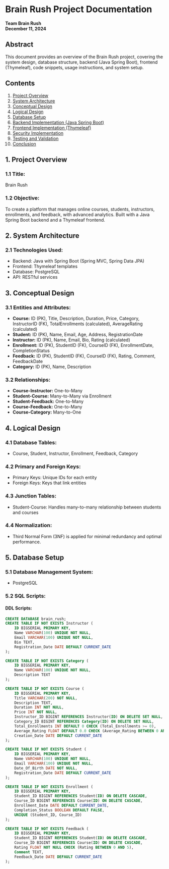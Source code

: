 # Brain Rush Project Documentation

**Team Brain Rush**  
**December 11, 2024**

## Abstract
This document provides an overview of the Brain Rush project, covering the system design, database structure, backend (Java Spring Boot), frontend (Thymeleaf), code snippets, usage instructions, and system setup.

## Contents
1. [Project Overview](#1-project-overview)
2. [System Architecture](#2-system-architecture)
3. [Conceptual Design](#3-conceptual-design)
4. [Logical Design](#4-logical-design)
5. [Database Setup](#5-database-setup)
6. [Backend Implementation (Java Spring Boot)](#6-backend-implementation-java-spring-boot)
7. [Frontend Implementation (Thymeleaf)](#7-frontend-implementation-thymeleaf)
8. [Security Implementation](#8-security-implementation)
9. [Testing and Validation](#9-testing-and-validation)
10. [Conclusion](#10-conclusion)

## 1. Project Overview
### 1.1 Title:
Brain Rush

### 1.2 Objective:
To create a platform that manages online courses, students, instructors, enrollments, and feedback, with advanced analytics. Built with a Java Spring Boot backend and a Thymeleaf frontend.

## 2. System Architecture
### 2.1 Technologies Used:
- Backend: Java with Spring Boot (Spring MVC, Spring Data JPA)
- Frontend: Thymeleaf templates
- Database: PostgreSQL
- API: RESTful services

## 3. Conceptual Design
### 3.1 Entities and Attributes:
- **Course:** ID (PK), Title, Description, Duration, Price, Category, InstructorID (FK), TotalEnrollments (calculated), AverageRating (calculated)
- **Student:** ID (PK), Name, Email, Age, Address, RegistrationDate
- **Instructor:** ID (PK), Name, Email, Bio, Rating (calculated)
- **Enrollment:** ID (PK), StudentID (FK), CourseID (FK), EnrollmentDate, CompletionStatus
- **Feedback:** ID (PK), StudentID (FK), CourseID (FK), Rating, Comment, FeedbackDate
- **Category:** ID (PK), Name, Description

### 3.2 Relationships:
- **Course-Instructor:** One-to-Many
- **Student-Course:** Many-to-Many via Enrollment
- **Student-Feedback:** One-to-Many
- **Course-Feedback:** One-to-Many
- **Course-Category:** Many-to-One

## 4. Logical Design
### 4.1 Database Tables:
- Course, Student, Instructor, Enrollment, Feedback, Category

### 4.2 Primary and Foreign Keys:
- Primary Keys: Unique IDs for each entity
- Foreign Keys: Keys that link entities

### 4.3 Junction Tables:
- Student-Course: Handles many-to-many relationship between students and courses

### 4.4 Normalization:
- Third Normal Form (3NF) is applied for minimal redundancy and optimal performance.

## 5. Database Setup
### 5.1 Database Management System:
- PostgreSQL

### 5.2 SQL Scripts:
#### DDL Scripts:
```sql
CREATE DATABASE brain_rush;
CREATE TABLE IF NOT EXISTS Instructor (
    ID BIGSERIAL PRIMARY KEY,
    Name VARCHAR(100) UNIQUE NOT NULL,
    Email VARCHAR(100) UNIQUE NOT NULL,
    Bio TEXT,
    Registration_Date DATE DEFAULT CURRENT_DATE
);

CREATE TABLE IF NOT EXISTS Category (
    ID BIGSERIAL PRIMARY KEY,
    Name VARCHAR(100) UNIQUE NOT NULL,
    Description TEXT
);

CREATE TABLE IF NOT EXISTS Course (
    ID BIGSERIAL PRIMARY KEY,
    Title VARCHAR(200) NOT NULL,
    Description TEXT,
    Duration INT NOT NULL,
    Price INT NOT NULL,
    Instructor_ID BIGINT REFERENCES Instructor(ID) ON DELETE SET NULL,
    Category_ID BIGINT REFERENCES Category(ID) ON DELETE SET NULL,
    Total_Enrollments INT DEFAULT 0 CHECK (Total_Enrollments >= 0),
    Average_Rating FLOAT DEFAULT 0.0 CHECK (Average_Rating BETWEEN 0 AND 5),
    Creation_Date DATE DEFAULT CURRENT_DATE
);

CREATE TABLE IF NOT EXISTS Student (
    ID BIGSERIAL PRIMARY KEY,
    Name VARCHAR(100) UNIQUE NOT NULL,
    Email VARCHAR(100) UNIQUE NOT NULL,
    Date_Of_Birth DATE NOT NULL,
    Registration_Date DATE DEFAULT CURRENT_DATE
);

CREATE TABLE IF NOT EXISTS Enrollment (
    ID BIGSERIAL PRIMARY KEY,
    Student_ID BIGINT REFERENCES Student(ID) ON DELETE CASCADE,
    Course_ID BIGINT REFERENCES Course(ID) ON DELETE CASCADE,
    Enrollment_Date DATE DEFAULT CURRENT_DATE,
    Completion_Status BOOLEAN DEFAULT FALSE,
    UNIQUE (Student_ID, Course_ID)
);

CREATE TABLE IF NOT EXISTS Feedback (
    ID BIGSERIAL PRIMARY KEY,
    Student_ID BIGINT REFERENCES Student(ID) ON DELETE CASCADE,
    Course_ID BIGINT REFERENCES Course(ID) ON DELETE CASCADE,
    Rating FLOAT NOT NULL CHECK (Rating BETWEEN 0 AND 5),
    Comment TEXT,
    Feedback_Date DATE DEFAULT CURRENT_DATE
);



